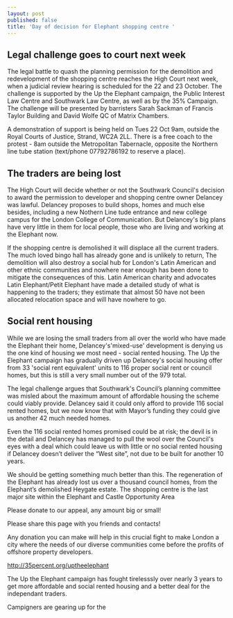 ```yaml
---
layout: post
published: false
title: 'Day of decision for Elephant shopping centre '
---
```

## Legal challenge goes to court next week

The legal battle to quash the planning permission for the demolition and redevelopment of the shopping centre reaches the High Court next week, when a judicial review hearing is scheduled for the 22 and 23 October.  The challenge is supported by the Up the Elephant campaign, the Public Interest Law Centre and Southwark Law Centre, as well as by the 35% Campaign. The challenge will be presented by barristers Sarah Sackman of Francis Taylor Building and David Wolfe QC of Matrix Chambers.

A demonstration of support is being held on Tues 22 Oct 9am, outside the Royal Courts of Justice, Strand, WC2A 2LL.  There is a free coach to the protest - 8am outside the Metropolitan Tabernacle, opposite the Northern line tube station (text/phone 07792786192 to reserve a place).

## The traders are being lost

The High Court will decide whether or not the Southwark Council's decision to award the permission to developer and shopping centre owner Delancey was lawful.  Delancey proposes to build shops, homes and much else besides, including a new Nothern Line tude entrance and new college campus for the London College of Communication.  But Delancey's big plans have very little in them for local people, those who are living and working at the Elephant now.

If the shopping centre is demolished it will displace all the current traders. The much loved bingo hall has already gone and is unlikely to return,  The demolition will also destroy a social hub for London's Latin American and other ethnic communities and nowhere near enough has been done to mitigate the consequences of this. Latin American charity and advocates Latin Elephant/Petit Elephant have made a detailed study of what is happening to the traders; they estimate that almost 50 have not been allocated relocation space and will have nowhere to go.

## Social rent housing 

While we are losing the small traders from all over the world who have made the Elephant their home, Delancey's'mixed-use' development is denying us the one kind of housing we most need - social rented housing.  The Up the Elephant campaign has gradually driven up Delancey's social housing offer from 33 'social rent equivalent' units to 116 proper social rent or council homes, but this is still a very small number out of the 979 total.  

The legal challenge argues that Southwark's Council’s planning committee was misled about the maximum amount of affordable housing the scheme could viably provide. Delancey said it could only afford to provide 116 social rented homes, but we now know that with Mayor’s funding they could give us another 42 much needed homes.

Even the 116 social rented homes promised could be at risk; the devil is in the detail and Delancey has managed to pull the wool over the Council's eyes with a deal which could leave us with little or no social rented housing if Delancey doesn’t deliver the “West site”, not due to be built for another 10 years.

We should be getting something much better than this.  The regeneration of the Elephant has already lost us over a thousand council homes, from the Elephant’s demolished Heygate estate.  The shopping centre is the last major site within the Elephant and Castle Opportunity Area






Please donate to our appeal, any amount big or small!

Please share this page with you friends and contacts!

Any donation you can make will help in this crucial fight to make London a city where the needs of our diverse communities come before the profits of offshore property developers.

http://35percent.org/uptheelephant

The Up the Elephant campaign has fought tirelesssly over nearly 3 years to get more affordable and social rented housing and a better deal for the independant traders.  

Campigners are gearing up for the 

